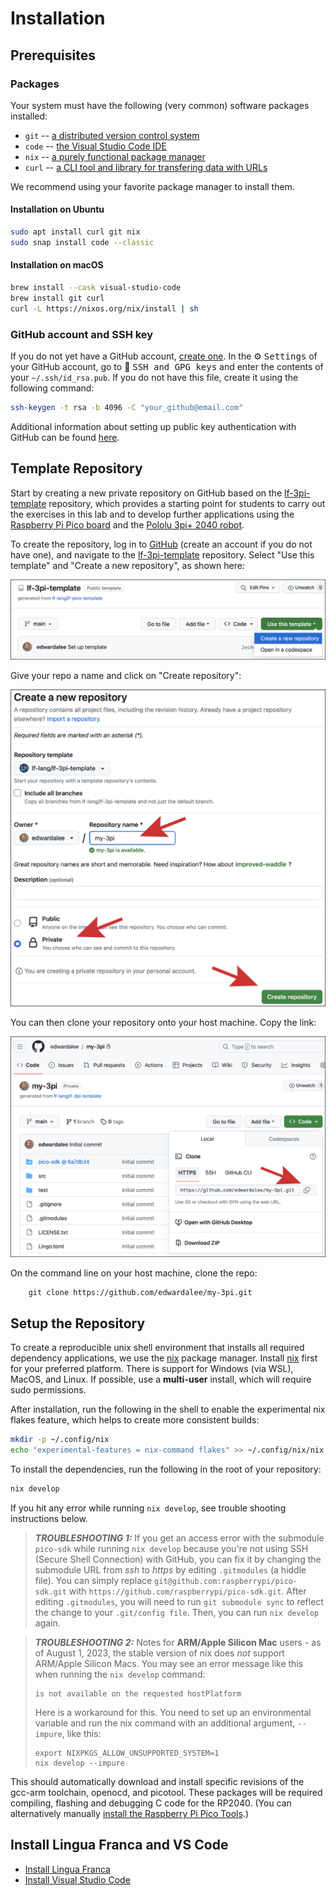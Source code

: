 # Installation

## Prerequisites

### Packages
Your system must have the following (very common) software packages installed:
 - `git` -- [a distributed version control system](https://git-scm.com/)
 - `code` -- [the Visual Studio Code IDE](https://code.visualstudio.com/download)
 - `nix` -- [a purely functional package manager](https://nix.dev/tutorials/install-nix)
 - `curl` -- [a CLI tool and library for transfering data with URLs](https://curl.se/)

We recommend using your favorite package manager to install them.

#### Installation on Ubuntu
```bash
sudo apt install curl git nix
sudo snap install code --classic
```

#### Installation on macOS
```bash
brew install --cask visual-studio-code
brew install git curl
curl -L https://nixos.org/nix/install | sh
```

### GitHub account and SSH key
If you do not yet have a GitHub account, [create one](https://github.com/signup). In the ⚙️ <kbd>Settings</kbd> of your GitHub account, go to 🔑 <kbd>SSH and GPG keys</kbd> and enter the contents of your `~/.ssh/id_rsa.pub`. If you do not have this file, create it using the following command:
```bash
ssh-keygen -t rsa -b 4096 -C "your_github@email.com"
```
Additional information about setting up public key authentication with GitHub can be found [here](https://docs.github.com/en/authentication/connecting-to-github-with-ssh/adding-a-new-ssh-key-to-your-github-account).

## Template Repository

Start by creating a new private repository on GitHub based on the [lf-3pi-template](https://github.com/lf-lang/lf-3pi-template) repository, which provides a starting point for students to carry out the exercises in this lab and to develop further applications using the [Raspberry Pi Pico board](https://www.raspberrypi.com/products/raspberry-pi-pico/) and the [Pololu 3pi+ 2040 robot](https://www.pololu.com/docs/0J86).

To create the repository, log in to [GitHub](https://github.com) (create an account if you do not have one), and navigate to the [lf-3pi-template](https://github.com/lf-lang/lf-3pi-template) repository.  Select "Use this template" and "Create a new repository", as shown here:

<img src="img/3piTemplate.png" alt="Template repo"/>

Give your repo a name and click on "Create repository":

<img src="img/my-3pi.png" alt="new repo"/>

You can then clone your repository onto your host machine.
Copy the link:

<img src="img/newrepo.png" alt="new repo"/>

On the command line on your host machine, clone the repo:

```
    git clone https://github.com/edwardalee/my-3pi.git
```

## Setup the Repository

To create a reproducible unix shell environment that installs all required dependency applications, we use the [nix](https://nixos.org) package manager. Install [nix](https://nixos.org/download.html) first for your preferred platform. There is support for Windows (via WSL), MacOS, and Linux.  If possible, use a **multi-user** install, which will require sudo permissions.

After installation, run the following in the shell to enable the experimental nix flakes feature, which helps to create more consistent builds:

```bash
mkdir -p ~/.config/nix
echo "experimental-features = nix-command flakes" >> ~/.config/nix/nix.conf
```

To install the dependencies, run the following in the root of your repository:

```bash
nix develop
```

If you hit any error while running `nix develop`, see trouble shooting instructions below.

> **_TROUBLESHOOTING 1:_** If you get an access error with the submodule `pico-sdk` while running `nix develop` because you're not using SSH (Secure Shell Connection) with GitHub, you can fix it by changing the submodule URL from *ssh* to *https* by editing `.gitmodules` (a hiddle file). You can simply replace `git@github.com:raspberrypi/pico-sdk.git` with `https://github.com/raspberrypi/pico-sdk.git`. After editing `.gitmodules`, you will need to run `git submodule sync` to  reflect the change to your `.git/config file`. Then, you can run `nix develop` again.

> **_TROUBLESHOOTING 2:_**  Notes for **ARM/Apple Silicon Mac** users - as of August 1, 2023, the stable version of nix does *not* support ARM/Apple Silicon Macs. You may see an error message like this when running the `nix develop` command:
> ```
> is not available on the requested hostPlatform
> ```
> Here is a workaround for this. You need to set up an environmental variable and run the nix command with an additional argument, `--impure`, like this:
> ```
> export NIXPKGS_ALLOW_UNSUPPORTED_SYSTEM=1
> nix develop --impure
> ```

This should automatically download and install specific revisions of the gcc-arm toolchain, openocd, and picotool. These packages will be required compiling, flashing and debugging C code for the RP2040.
(You can alternatively manually [install the Raspberry Pi Pico Tools](InstallingPicoTools.md).)

## Install Lingua Franca and VS Code

* [Install Lingua Franca](https://www.lf-lang.org/download)
* [Install Visual Studio Code](InstallVSCode.md)


